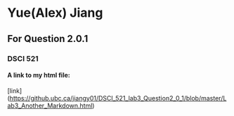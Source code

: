 # Yue(Alex) Jiang
## For Question 2.0.1
### DSCI 521

#### A link to my html file: 
[link] (https://github.ubc.ca/jiangy01/DSCI_521_lab3_Question2_0_1/blob/master/Lab3_Another_Markdown.html)
